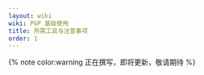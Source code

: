 ```yaml
---
layout: wiki
wiki: PGP 基础使用
title: 所需工具与注意事项
order: 1
---
```


{% note color:warning 正在撰写，即将更新，敬请期待 %}
